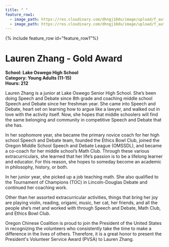 ```yaml
---
title: " "
feature_row1:
  - image_path: https://res.cloudinary.com/dhngj18do/image/upload/f_auto,q_auto/v1/images/pvsa/2021_Lauren_Zhang
  - image_path: https://res.cloudinary.com/dhngj18do/image/upload/f_auto,q_auto/v1/images/activities/year_2021
---
```


{% include feature_row id="feature_row1"%}

# Lauren Zhang - Gold Award

**School: Lake Oswego High School**  
**Category: Young Adults (11-15)**  
**Hours: 212**  

Lauren Zhang is a junior at Lake Oswego Senior High School. She’s been doing Speech and Debate since 8th grade and coaching middle school Speech and Debate since her freshman year. She came into Speech and Debate, heart set on learning how to argue like a lawyer, and walked out in love with the activity itself. Now, she hopes that middle schoolers will find the same belonging and community in competitive Speech and Debate that she has.

In her sophomore year, she became the primary novice coach for her high school Speech and Debate team, founded the Ethics Bowl Club, joined the Oregon Middle School Speech and Debate League (OMSSDL), and became a co-coach for her middle school’s Math Club. Through these various extracurriculars, she learned that her life’s passion is to be a lifelong learner and educator. For this reason, she hopes to someday become an academic in philosophy, history, or both.

In her junior year, she picked up a job teaching math. She also qualified to the Tournament of Champions (TOC) in Lincoln-Douglas Debate and continued her coaching work.

Other than her assorted extracurricular activities, things that bring her joy are playing violin, reading, origami, music, her cat, her friends, and all the people she’s met and worked with through Speech and Debate, Math Club, and Ethics Bowl Club.  

Oregon Chinese Coalition is proud to join the President of the United States in recognizing the volunteers who consistently take the time to make a difference in the lives of others. Therefore, it is a great honor to present the President's Volunteer Service Award (PVSA) to Lauren Zhang.
